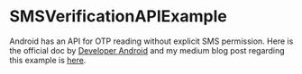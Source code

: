 # SMSVerificationAPIExample

Android has an API for OTP reading without explicit SMS permission. Here is the official doc by [Developer Android](https://developers.google.com/identity/sms-retriever) and my medium blog post regarding this example is [here](https://medium.com/@nowshadapu/read-otp-without-sms-permission-in-android-63efb602cc1).

